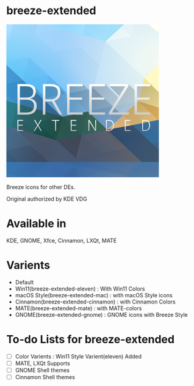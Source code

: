 # breeze-extended

![breeze-extended-logo](https://github.com/kuroehanako/kuroehanako/blob/e4c84fd603b6afa6b826e90bdd8351bdee26aec5/Breeze-extended-logo.png)

Breeze icons for other DEs.

Original authorized by KDE VDG

# Available in

KDE, GNOME, Xfce, Cinnamon, LXQt, MATE

# Varients

- Default
- Win11(breeze-extended-eleven) : With Win11 Colors
- macOS Style(breeze-extended-mac) : with macOS Style icons
- Cinnamon(breeze-extended-cinnamon) : with Cinnamon Colors
- MATE(breeze-extended-mate) : with MATE-colors
- GNOME(breeze-extended-gnome) : GNOME icons with Breeze Style

# To-do Lists for breeze-extended

- [ ] Color Varients : Win11 Style Varient(eleven) Added
- [ ] MATE, LXQt Supports
- [ ] GNOME Shell themes
- [ ] Cinnamon Shell themes

